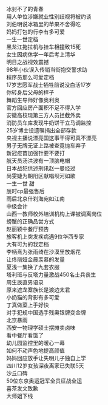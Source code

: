 冰封不了的青春  
用人单位涉嫌就业性别歧视将被约谈  
刘伯明说冰箱里的苹果不舍得吃  
妈妈打包的行李有多可爱  
一生一世定档  
黑龙江拖拉机与挂车相撞致15死  
女生因病休学一年后考上清华  
明日之战视效震撼  
98年小伙误入传销当街抱交警求助  
程序员那么可爱定档  
17岁志愿军战士牺牲前说没白活17岁  
你转身后父母的样子  
舞蹈生导师好像奥利奥  
官方回应房产面积不足不得入学  
安徽高校现第三方人员拦截外卖  
消防员车库发现牛奶饼干立马调监控  
25岁博士设遗嘱捐出全部存款  
央视主播说漂亮国这事干得可真不漂亮  
男子无牌无证上路被查竟抛车弃子  
新冠疫苗加强针要不要打  
航天员汤洪波有一顶脑电帽  
日本战犯供述刑讯赵一曼经过  
尚雯婕为朝阳区献唱坝河如歌  
一生一世 甜  
辰时cp最强售后  
雨后北京什刹海宛如江南  
中级会计  
山西一教师校外培训机构上课被调离岗位  
螃蟹的正确品尝方式  
赵丽颖中餐厅预告  
旅客机上突发疾病遇9位华西专家  
大有可为的我定档  
李柄熹为张雨绮在沙漠里放烟花  
让佟丽娅金晨羡慕的发量  
夏浅一集换了九套衣服  
塔利班与反塔力量激战450名士兵丧生  
周生辰直男语录  
原来遮龙寨族长是渡边太君  
小奶猫的背影有多可爱  
丁真做菜上手好快  
对手犯规中国选手残奥银牌变金牌  
北京暴雨  
西安一物理学硕士摆摊卖卤味  
看中餐厅看饿了  
幼儿园监控里的暖心一幕  
如何不动声色地提高颜值  
妈妈回应放手让失明儿子独自上学  
四川12岁女孩深夜离家已失联5天  
沙丘口碑  
50位东京奥运冠军全员征战全运  
喜茶发文致歉  
大师姐下线  
